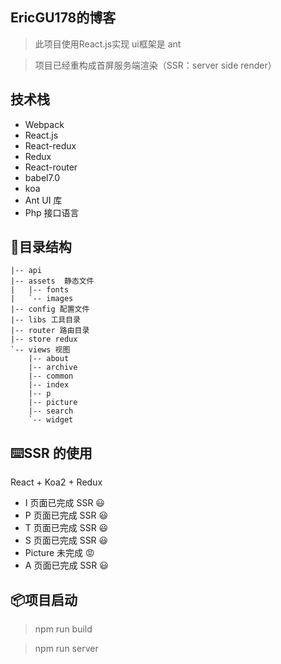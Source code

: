 ## EricGU178的博客

> 此项目使用React.js实现 ui框架是 ant 

> 项目已经重构成首屏服务端渲染（SSR：server side render）

## 技术栈

- Webpack
- React.js
- React-redux
- Redux
- React-router
- babel7.0
- koa 
- Ant UI 库
- Php 接口语言

## 🔨目录结构

```   
|-- api       
|-- assets  静态文件  
|   |-- fonts       
|   `-- images      
|-- config 配置文件       
|-- libs 工具目录  
|-- router 路由目录       
|-- store redux      
`-- views 视图     
    |-- about       
    |-- archive     
    |-- common      
    |-- index       
    |-- p           
    |-- picture     
    |-- search      
    `-- widget      
```

## ⌨️SSR 的使用

React + Koa2 + Redux 

- I 页面已完成 SSR 😃
- P 页面已完成 SSR 😃
- T 页面已完成 SSR 😃
- S 页面已完成 SSR 😃
- Picture 未完成 😡 
- A 页面已完成 SSR 😃

## 📦项目启动

> npm run build

> npm run server